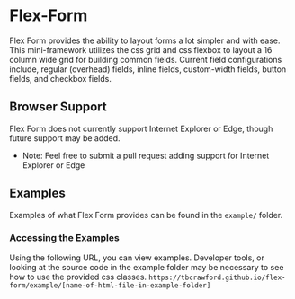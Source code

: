# Flex-Form
Flex Form provides the ability to layout forms a lot simpler and with ease. This mini-framework utilizes the css grid and css flexbox to layout a 16 column wide grid for building common fields. Current field configurations include, regular (overhead) fields, inline fields, custom-width fields, button fields, and checkbox fields.

## Browser Support
Flex Form does not currently support Internet Explorer or Edge, though future support may be added.
- Note: Feel free to submit a pull request adding support for Internet Explorer or Edge

## Examples
Examples of what Flex Form provides can be found in the `example/` folder.

### Accessing the Examples
Using the following URL, you can view examples. Developer tools, or looking at the source code in the example folder may be necessary to see how to use the provided css classes.
`https://tbcrawford.github.io/flex-form/example/[name-of-html-file-in-example-folder]`
